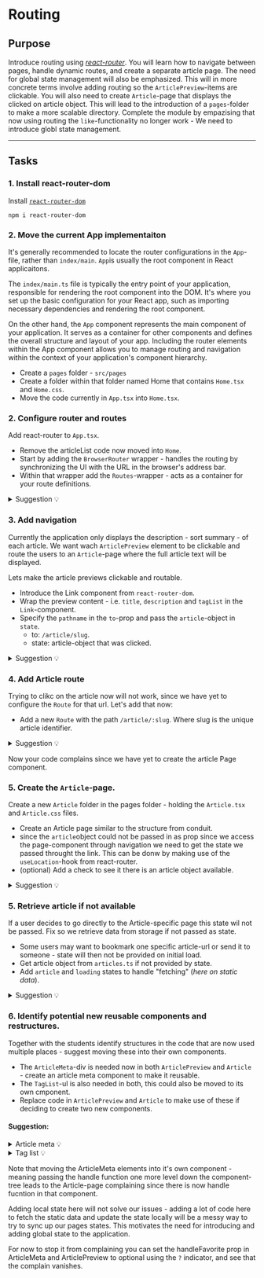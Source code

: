 # Routing

## Purpose

Introduce routing using [_react-router_](https://reactrouter.com/en/main). You will learn how to navigate between pages, handle dynamic routes, and create a separate article page. The need for global state management will also be emphasized. This will in more concrete terms involve adding routing so the `ArticlePreview`-items are clickable. You will also need to create `Article`-page that displays the clicked on article object. This will lead to the introduction of a `pages`-folder to make a more scalable directory. Complete the module by empazising that now using routing the `like`-functionality no longer work - We need to introduce globl state management.

---

## Tasks

### 1. Install react-router-dom

Install [`react-router-dom`](https://reactrouter.com/en/main/start/tutorial#setup)

```
npm i react-router-dom
```

### 2. Move the current App implementaiton

It's generally recommended to locate the router configurations in the `App`-file, rather than `index/main`. `App`is usually the root component in React applicaitons.

The `index/main.ts` file is typically the entry point of your application, responsible for rendering the root component into the DOM. It's where you set up the basic configuration for your React app, such as importing necessary dependencies and rendering the root component.

On the other hand, the `App` component represents the main component of your application. It serves as a container for other components and defines the overall structure and layout of your app. Including the router elements within the App component allows you to manage routing and navigation within the context of your application's component hierarchy.

- Create a `pages` folder - `src/pages`
- Create a folder within that folder named Home that contains `Home.tsx` and `Home.css`.
- Move the code currently in `App.tsx` into `Home.tsx`.

### 2. Configure router and routes

Add react-router to `App.tsx`.

- Remove the articleList code now moved into `Home`.
- Start by adding the `BrowserRouter` wrapper - handles the routing by synchronizing the UI with the URL in the browser's address bar.
- Within that wrapper add the `Routes`-wrapper - acts as a container for your route definitions.

<details>
<summary> Suggestion 💡</summary>

```jsx
import { BrowserRouter, Route, Routes } from "react-router-dom";
import "./App.css";
import Home from "./pages/Home/Home";

const App = () => {
  return (
    <BrowserRouter>
      <Routes>
        <Route path="/" element={<Home />} />
      </Routes>
    </BrowserRouter>
  );
};

export default App;
```

</details>

### 3. Add navigation

Currently the application only displays the description - sort summary - of each article. We want wach `ArticlePreview` element to be clickable and route the users to an `Article`-page where the full article text will be displayed.

Lets make the article previews clickable and routable.

- Introduce the Link component from `react-router-dom`.
- Wrap the preview content - i.e. `title`, `description` and `tagList` in the `Link`-component.
- Specify the `pathname` in the `to`-prop and pass the `article`-object in `state`.
  - to: `/article/slug`.
  - state: article-object that was clicked.

<details>
<summary> Suggestion 💡</summary>

```jsx
// ArticlePreview.tsx
<Link to={`/article/${article.slug}`} state={article} className="article-link">
  <h1>{article.title}</h1>
  <p className="description">{article.description}</p>
  <span className="subtitle1">Read more...</span>
  <ul className="tag-list">
    {article.tagList.map((tag, index) => (
      <li key={`tag-${index}-${tag}`} className="tag">
        {tag}
      </li>
    ))}
  </ul>
</Link>
```

```css
.article-preview .article-link {
  text-decoration: none;
  color: inherit;
  background: white;
  text-align: start;
  border: none;
}

.article-preview .article-link:hover {
  cursor: pointer;
}
.article-preview .article-link .description {
  font-weight: 300;
  font-size: 1rem;
  color: #999;
  margin-bottom: 1rem;
  line-height: 1.3rem;
}

.article-preview .article-link h1 {
  font-weight: 600;
  font-size: 1.5rem;
  margin-bottom: 0.25rem;
}
```

Move into the `Header`-component, here you can now replace the `<a>`-element with this link as well:

```jsx
<header className="header">
  <nav className="navbar">
    <Link to="/">Home</Link>
  </nav>
</header>
```

</details>

### 4. Add Article route

Trying to clikc on the article now will not work, since we have yet to configure the `Route` for that url. Let's add that now:

- Add a new `Route` with the path `/article/:slug`. Where slug is the unique article identifier.

<details>
<summary> Suggestion 💡</summary>

```jsx
const App = () => {
  return (
    <BrowserRouter>
      <Routes>
        <Route path="/" element={<Home />} />
        <Route path="/article/:slug" element={<Article />} />
      </Routes>
    </BrowserRouter>
  );
};
```

</details>

Now your code complains since we have yet to create the article Page component.

### 5. Create the `Article`-page.

Create a new `Article` folder in the pages folder - holding the `Article.tsx` and `Article.css` files.

- Create an Article page similar to the structure from conduit.
- since the `article`object could not be passed in as prop since we access the page-component through navigation we need to get the state we passed throught the link. This can be donw by making use of the `useLocation`-hook from react-router.
- (optional) Add a check to see it there is an article object available.

<details>
<summary> Suggestion 💡</summary>

```jsx
import { useLocation } from "react-router-dom";
import { Article } from "../../types";
import "./Article.css";

const ArticlePage = () => {
  const { state } = useLocation();
  const article: Article = state as Article;

  if (!article) return <div>Loading...</div>;

  return (
    <>
      <Header />
      <div className="article">
        <div className="header">
          <div className="header-content">
          <h1>{article.title}</h1>
          <div className="article-meta">
              <div className="info">
              <a href="/">{article.author.username}</a>
              <span className="subtitle1">
                  {new Date(article.createdAt).toLocaleDateString()}
              </span>
              </div>
              <button className={article.favorited ? "favorited" : ""}>
              Like {article.favoritesCount}
              </button>
          </div>
          </div>
        </div>
        <div className="content">
          <p className="text">{article.body}</p>
          <ul className="tag-list">
          {article.tagList.map((tag, index) => (
              <li key={`tag-${index}-${tag}`} className="tag">
              {tag}
              </li>
          ))}
          </ul>
        </div>
      </div>
    </>
  );
};

export default ArticlePage;

```

```css
.article .article-header {
  background-color: black;
  color: white;
  padding: 0.625rem;
  text-align: start;
}

.article .article-header .header-content {
  max-width: 960px;
  margin: 0 auto;
}
```

</details>

### 5. Retrieve article if not available

If a user decides to go directly to the Article-specific page this state wil not be passed. Fix so we retrieve data from storage if not passed as state.

- Some users may want to bookmark one specific article-url or send it to someone - state will then not be provided on initial load.
- Get article object from `articles.ts` if not provided by state.
- Add `article` and `loading` states to handle "fetching" (_here on static data_).

<details>
<summary> Suggestion 💡</summary>

```jsx
const { state } = useLocation();
const { slug } = useParams();
const [article, setArticle] = useState<Article | null>(state);
const [loading, setLoading] = useState<boolean>(false);

useEffect(() => {
   if (!article) {
     setLoading(true);
     try {
         const fetchedArticle = articles.find(
     (article) => article.slug === slug) as Article;
         setArticle(fetchedArticle);
     } catch (error) {
         console.error("Error fetching article:", error);
     } finally {
         setLoading(false);
     }
   }
}, [article]);

if (loading || !article) {
   return <div>Loading...</div>;
}
```

</details>

### 6. Identify potential new reusable components and restructures.

Together with the students identify structures in the code that are now used multiple places - suggest moving these into their own components.

- The `ArticleMeta`-div is needed now in both `ArticlePreview` and `Article` - create an article meta component to make it reusable.
- The `TagList`-ul is also needed in both, this could also be moved to its own cmponent.
- Replace code in `ArticlePreview` and `Article` to make use of these if deciding to create two new components.

#### Suggestion:

<details>
<summary>Article meta 💡</summary>

```jsx
import { Article } from "../../types";

interface Props {
  article: Article;
  handleFavorite?: () => void;
}
const ArticleMeta = ({ article, handleFavorite }: Props) => {
  return (
    <div className="article-meta">
      <div className="info">
        <a href="/">{article.author.username}</a>
        <span className="subtitle1">
          {new Date(article.createdAt).toLocaleDateString()}
        </span>
      </div>
      <button
        className={article.favorited ? "favorited" : ""}
        onClick={handleFavorite}
      >
        Like {article.favoritesCount}
      </button>
    </div>
  );
};
export default ArticleMeta;
```

Move styling from `ArticlePreview.css`:

```css
.article-meta {
  display: flex;
  justify-content: space-between;
}

.article-meta .info {
  display: inline-block;
}

.article-meta button {
  color: #5cb85c;
  background-color: transparent;
  border: 1px solid #5cb85c;
  border-radius: 0.25rem;
  padding: 0.25rem 0.5rem;
  cursor: pointer;
}

.article-meta button.favorited {
  background-color: #5cb85c;
  border-color: #3d8b3d;
  color: #fff;
}

.article-meta button:disabled {
  cursor: not-allowed;
  opacity: 0.65;
}

.article-meta button:hover {
  background: #5cb85c;
  color: white;
}
.article-meta button.favorited:hover {
  background: #3d8b3d;
}
```

Remember to now pass the handle function down from ArticlePreview into meta.

</details>

<details>
<summary>Tag list 💡</summary>

```jsx
import { Article } from "../../types";
import "./TagList.css";
interface Props {
  article: Article;
}
const TagList = ({ article }: Props) => {
  return (
    <ul className="tag-list">
      {article.tagList.map((tag, index) => (
        <li key={`tag-${index}-${tag}`} className="tag">
          {tag}
        </li>
      ))}
    </ul>
  );
};
export default TagList;
```

```css
.tag-list {
  display: flex;
  gap: 8px;
  margin: 0;
  justify-content: end;
  list-style: none;
}

.tag-list .tag {
  font-size: 13px;
  font-weight: 300;
  font-style: italic;
  border: 1px solid #ddd;
  border-radius: 16px;
  color: #aaa;
  padding: 4px 8px;
}
```

</details>

Note that moving the ArticleMeta elements into it's own component - meaning passing the handle function one more level down the component-tree leads to the Article-page complaining since there is now handle fucntion in that component.

Adding local state here will not solve our issues - adding a lot of code here to fetch the static data and update the state locally will be a messy way to try to sync up our pages states. This motivates the need for introducing and adding global state to the application.

For now to stop it from complaining you can set the handleFavorite prop in ArticleMeta and ArticlePreview to optional using the `?` indicator, and see that the complain vanishes.
